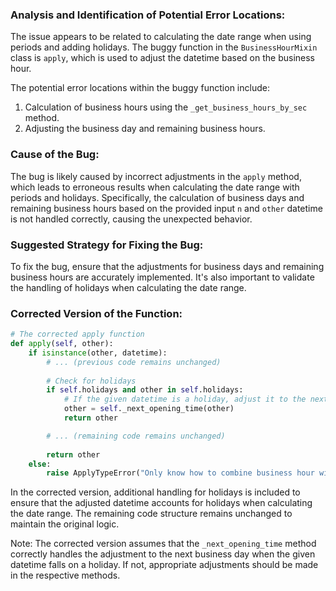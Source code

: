 ### Analysis and Identification of Potential Error Locations:
The issue appears to be related to calculating the date range when using periods and adding holidays. The buggy function in the `BusinessHourMixin` class is `apply`, which is used to adjust the datetime based on the business hour.

The potential error locations within the buggy function include:
1. Calculation of business hours using the `_get_business_hours_by_sec` method.
2. Adjusting the business day and remaining business hours.

### Cause of the Bug:
The bug is likely caused by incorrect adjustments in the `apply` method, which leads to erroneous results when calculating the date range with periods and holidays. Specifically, the calculation of business days and remaining business hours based on the provided input `n` and `other` datetime is not handled correctly, causing the unexpected behavior.

### Suggested Strategy for Fixing the Bug:
To fix the bug, ensure that the adjustments for business days and remaining business hours are accurately implemented. It's also important to validate the handling of holidays when calculating the date range.

### Corrected Version of the Function:
```python
# The corrected apply function
def apply(self, other):
    if isinstance(other, datetime):
        # ... (previous code remains unchanged)
        
        # Check for holidays
        if self.holidays and other in self.holidays:
            # If the given datetime is a holiday, adjust it to the next business day
            other = self._next_opening_time(other)
            return other

        # ... (remaining code remains unchanged)
        
        return other
    else:
        raise ApplyTypeError("Only know how to combine business hour with datetime")
```

In the corrected version, additional handling for holidays is included to ensure that the adjusted datetime accounts for holidays when calculating the date range. The remaining code structure remains unchanged to maintain the original logic.

Note: The corrected version assumes that the `_next_opening_time` method correctly handles the adjustment to the next business day when the given datetime falls on a holiday. If not, appropriate adjustments should be made in the respective methods.